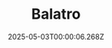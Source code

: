 ---
title: "Balatro"
id: 2379780
date: 2025-05-03T00:00:06.268Z
link: games/steam/recent/balatro
image: http://media.steampowered.com/steamcommunity/public/images/apps/2379780/b6018068070ab0e23561694c11f7950dd6f4c752.jpg
playtime_2weeks: 49
playtime_forever: 8050
playtime_windows_forever: 0
playtime_mac_forever: 192
playtime_linux_forever: 7858
playtime_deck_forever: 7858
---